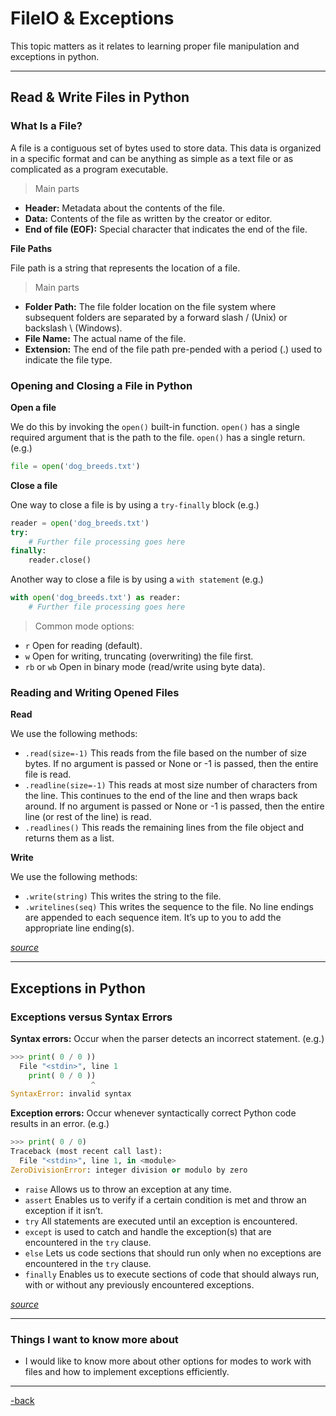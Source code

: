 # FileIO & Exceptions

This topic matters as it relates to learning proper file manipulation and exceptions in python.

---

## Read & Write Files in Python

### What Is a File?

A file is a contiguous set of bytes used to store data. This data is organized in a specific format and can be anything as simple as a text file or as complicated as a program executable.

> Main parts

* **Header:** Metadata about the contents of the file.
* **Data:** Contents of the file as written by the creator or editor.
* **End of file (EOF):** Special character that indicates the end of the file.

**File Paths**

File path is a string that represents the location of a file.

>Main parts

* **Folder Path:** The file folder location on the file system where subsequent folders are separated by a forward slash / (Unix) or backslash \ (Windows).
* **File Name:** The actual name of the file.
* **Extension:** The end of the file path pre-pended with a period (.) used to indicate the file type.

### Opening and Closing a File in Python

**Open a file**

We do this by invoking the `open()` built-in function. `open()` has a single required argument that is the path to the file. `open()` has a single return. (e.g.)

```python
file = open('dog_breeds.txt')
```

**Close a file**

One way to close a file is by using a `try-finally` block (e.g.)

```python
reader = open('dog_breeds.txt')
try:
    # Further file processing goes here
finally:
    reader.close()
```

Another way to close a file is by using a `with statement` (e.g.)

```python
with open('dog_breeds.txt') as reader:
    # Further file processing goes here
```

>Common mode options:

* `r`	Open for reading (default).
* `w`	Open for writing, truncating (overwriting) the file first.
* `rb` or `wb`	Open in binary mode (read/write using byte data).

### Reading and Writing Opened Files

**Read**

We use the following methods:

* `.read(size=-1)`	This reads from the file based on the number of size bytes. If no argument is passed or None or -1 is passed, then the entire file is read.
* `.readline(size=-1)`	This reads at most size number of characters from the line. This continues to the end of the line and then wraps back around. If no argument is passed or None or -1 is passed, then the entire line (or rest of the line) is read.
* `.readlines()` This reads the remaining lines from the file object and returns them as a list.

**Write**

We use the following methods:

* `.write(string)`	This writes the string to the file.
* `.writelines(seq)` This writes the sequence to the file. No line endings are appended to each sequence item. It’s up to you to add the appropriate line ending(s).

[*source*](https://realpython.com/read-write-files-python/)

---

## Exceptions in Python

### Exceptions versus Syntax Errors

**Syntax errors:** Occur when the parser detects an incorrect statement. (e.g.)

```python
>>> print( 0 / 0 ))
  File "<stdin>", line 1
    print( 0 / 0 ))
                  ^
SyntaxError: invalid syntax
```

**Exception errors:** Occur whenever syntactically correct Python code results in an error. (e.g.)

```python
>>> print( 0 / 0)
Traceback (most recent call last):
  File "<stdin>", line 1, in <module>
ZeroDivisionError: integer division or modulo by zero
```

* `raise` Allows us to throw an exception at any time. 
* `assert` Enables us to verify if a certain condition is met and throw an exception if it isn’t.
* `try` All statements are executed until an exception is encountered.
* `except` is used to catch and handle the exception(s) that are encountered in the `try` clause.
* `else` Lets us code sections that should run only when no exceptions are encountered in the `try` clause.
* `finally` Enables us to execute sections of code that should always run, with or without any previously encountered exceptions.

[*source*](https://realpython.com/python-exceptions/)

---

### Things I want to know more about

* I would like to know more about other options for modes to work with files and how to implement exceptions efficiently.

---

[-back](https://alexriverau.github.io/reading-notes/code401)
